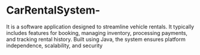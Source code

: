 # CarRentalSystem-
It is a software application designed to streamline vehicle rentals. It typically includes features for booking, managing inventory, processing payments, and tracking rental history. Built using Java, the system ensures platform independence, scalability, and security
